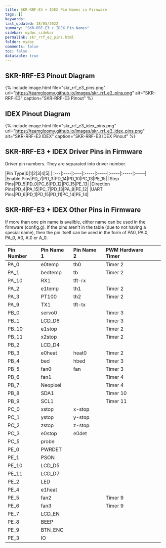```yaml
---
title: SKR-RRF-E3 + IDEX Pin Names in Firmware
tags: []
keywords: 
last_updated: 18/05/2022
summary: "SKR-RRF-E3 + IDEX Pin Names"
sidebar: mydoc_sidebar
permalink: skr_rrf_e3_pins.html
folder: mydoc
comments: false
toc: false
datatable: true
---
```


## SKR-RRF-E3 Pinout Diagram

{% include image.html file="skr_rrf_e3_pins.png" url="https://teamgloomy.github.io/images/skr_rrf_e3_pins.png" alt="SKR-RRF-E3" caption="SKR-RRF-E3 Pinout" %}

## IDEX Pinout Diagram

{% include image.html file="skr_rrf_e3_idex_pins.png" url="https://teamgloomy.github.io/images/skr_rrf_e3_idex_pins.png" alt="SKR-RRF-E3 IDEX" caption="SKR-RRF-E3 IDEX Pinout" %}

## SKR-RRF-E3 + IDEX Driver Pins in Firmware

Driver pin numbers. They are separated into driver number.

<div class="datatable-begin"></div>

|Pin Type|0|1|2|3|4|5|
| :---|:----|:----|:-----|:-----|:-----|:-----|:-----|
|Enable Pins|PD_7|PD_3|PD_14|PD_10|PC_13|PE_15|
|Step Pins|PD_5|PD_0|PC_6|PD_12|PC_15|PE_13|
|Direction Pins|PD_4|PA_15|PC_7|PD_13|PA_8|PE_12|
|UART Pins|PD_6|PD_1|PD_15|PD_11|PC_14|PE_14|

<div class="datatable-end"></div>

## SKR-RRF-E3 + IDEX Other Pins in Firmware 

If more than one pin name is availble, either name can be used in the firmware (config.g). 
If the pins aren't in the table (due to not having a special name), then the pin itself can be used in the form of PA0, PA.0, PA_0, A0, A.0 or A_0.  

<div class="datatable-begin"></div>

|Pin Number|Pin Name 1|Pin Name 2|PWM Hardware Timer|
| :------------- |:-------------|:-------------|:-------------|
|PA_0|e0temp|th0|Timer 2|
|PA_1|bedtemp|tb|Timer 2|
|PA_10|RX1|tft-rx||
|PA_2|e1temp|th1|Timer 2|
|PA_3|PT100|th2|Timer 2|
|PA_9|TX1|tft-tx||
|PB_0|servo0||Timer 3|
|PB_1|LCD_D6||Timer 3|
|PB_10|e1stop||Timer 2|
|PB_11|x2stop||Timer 2|
|PB_2|LCD_D4|||
|PB_3|e0heat|heat0|Timer 2|
|PB_4|bed|hbed|Timer 3|
|PB_5|fan0|fan|Timer 3|
|PB_6|fan1||Timer 4|
|PB_7|Neopixel||Timer 4|
|PB_8|SDA1||Timer 10|
|PB_9|SCL1||Timer 11|
|PC_0|xstop|x-stop||
|PC_1|ystop|y-stop||
|PC_2|zstop|z-stop||
|PC_3|e0stop|e0det||
|PC_5|probe|||
|PE_0|PWRDET|||
|PE_1|PSON|||
|PE_10|LCD_D5|||
|PE_11|LCD_D7|||
|PE_2|LED|||
|PE_4|e1heat|||
|PE_5|fan2||Timer 9|
|PE_6|fan3||Timer 9|
|PE_7|LCD_EN|||
|PE_8|BEEP|||
|PE_9|BTN_ENC|||
|PE_3|IO|||

<div class="datatable-end"></div>